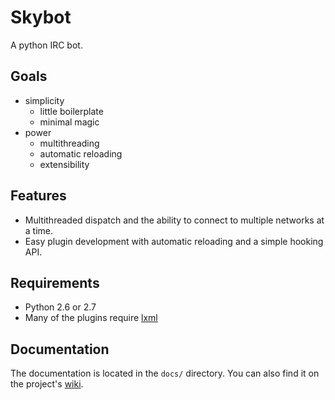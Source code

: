 # Skybot #


A python IRC bot.

## Goals ##

* simplicity
  * little boilerplate
  * minimal magic
* power
  * multithreading
  * automatic reloading
  * extensibility

## Features ##

* Multithreaded dispatch and the ability to connect to multiple networks at a time.
* Easy plugin development with automatic reloading and a simple hooking API.

## Requirements ##

* Python 2.6 or 2.7
* Many of the plugins require [lxml](http://lxml.de/)

## Documentation ##

The documentation is located in the `docs/` directory. You can also find it on
the project's [wiki](https://github.com/rmmh/skybot/wiki).